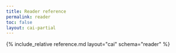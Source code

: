 ```yaml
---
title: Reader reference
permalink: reader
toc: false
layout: cai-partial
---
```


{% include_relative reference.md layout="cai" schema="reader" %}
